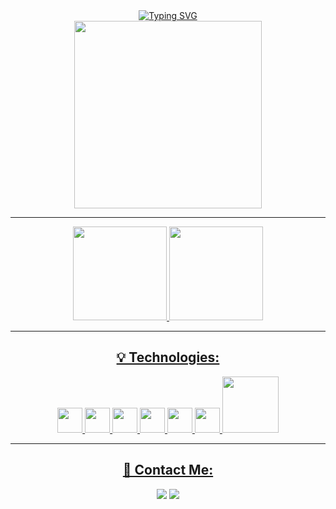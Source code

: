 <div align="center">
<a href="https://git.io/typing-svg"><img src="https://readme-typing-svg.demolab.com?font=Fira+Code&weight=600&size=26&pause=1000&color=F48222&center=true&vCenter=true&width=490&height=70&lines=Welcome!+My+name+is+Nath%C3%A1lia+++%3A);I'm+a+Developer." alt="Typing SVG" /></a>

</div>
<div align="center">         
<img src="https://github.com/NathaliaNogueira/NathaliaNogueira/assets/94802675/d96e5054-204d-4760-b1f4-3237e86475a4" width = "300px" />

</div>
<hr>
<div align="center">  
<a href="https://github.com/NathaliaNogueira">
<img height="150em" src="https://github-readme-stats.vercel.app/api/top-langs/?username=NathaliaNogueira&layout=compact&langs_count=7&theme=dracula"/>
<img height="150em" src="https://github-readme-stats.vercel.app/api?username=NathaliaNogueira&show_icons=true&theme=dracula&include_all_commits=true&count_private=true"/>
</div>
<hr>
<div align="center">
<h2>&#128161; Technologies: </h2> 

<div display: inline-block>
<img src="https://cdn.jsdelivr.net/gh/devicons/devicon/icons/python/python-original.svg" width = "40px"/> <img src="https://cdn.jsdelivr.net/gh/devicons/devicon/icons/javascript/javascript-original.svg" width = "40px" /> <img src="https://cdn.jsdelivr.net/gh/devicons/devicon/icons/html5/html5-original.svg" width = "40px" /> <img src="https://cdn.jsdelivr.net/gh/devicons/devicon/icons/css3/css3-original.svg" width = "40px" /> <img src="https://cdn.jsdelivr.net/gh/devicons/devicon/icons/postgresql/postgresql-original.svg" width = "40px" /> <img src="https://cdn.jsdelivr.net/gh/devicons/devicon/icons/git/git-original.svg" width = "40px"/> <img src="https://icon-library.com/images/power-bi-icon/power-bi-icon-21.jpg" width = "90px"/>
</div>
<hr>
<h2>&#128233; Contact Me:</h2>

<div>
<a href = "mailto:nathaliancorrea@gmail.com"><img src="https://img.shields.io/badge/Gmail-D14836?style=for-the-badge&logo=gmail&logoColor=white" target="_blank"></a>
<a href="https://www.linkedin.com/in/nathalia-nogueira12/" target="_blank"><img src="https://img.shields.io/badge/-LinkedIn-%230077B5?style=for-the-badge&logo=linkedin&logoColor=white" target="_blank"></a>   
</div>



